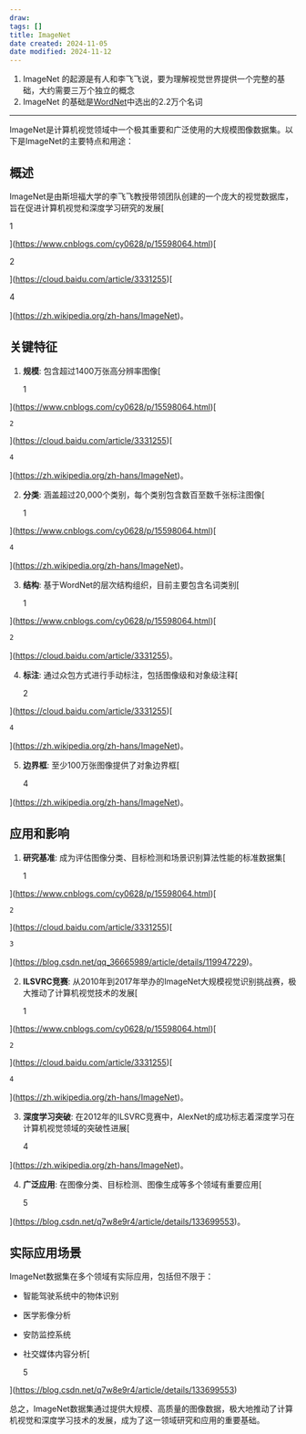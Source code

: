 ```yaml
---
draw:
tags: []
title: ImageNet
date created: 2024-11-05
date modified: 2024-11-12
---
```

1. ImageNet 的起源是有人和李飞飞说，要为理解视觉世界提供一个完整的基础，大约需要三万个独立的概念
2. ImageNet 的基础是[WordNet](WordNet.md)中选出的2.2万个名词

---

ImageNet是计算机视觉领域中一个极其重要和广泛使用的大规模图像数据集。以下是ImageNet的主要特点和用途：

## 概述

ImageNet是由斯坦福大学的李飞飞教授带领团队创建的一个庞大的视觉数据库，旨在促进计算机视觉和深度学习研究的发展[

1

](https://www.cnblogs.com/cy0628/p/15598064.html)[

2

](https://cloud.baidu.com/article/3331255)[

4

](https://zh.wikipedia.org/zh-hans/ImageNet)。

## 关键特征

1. **规模**: 包含超过1400万张高分辨率图像[
    

    1

    

](https://www.cnblogs.com/cy0628/p/15598064.html)[

    

    2

    

](https://cloud.baidu.com/article/3331255)[

    

    4

    

](https://zh.wikipedia.org/zh-hans/ImageNet)。

2. **分类**: 涵盖超过20,000个类别，每个类别包含数百至数千张标注图像[
    

    1

    

](https://www.cnblogs.com/cy0628/p/15598064.html)[

    

    4

    

](https://zh.wikipedia.org/zh-hans/ImageNet)。

3. **结构**: 基于WordNet的层次结构组织，目前主要包含名词类别[
    

    1

    

](https://www.cnblogs.com/cy0628/p/15598064.html)[

    

    2

    

](https://cloud.baidu.com/article/3331255)。

4. **标注**: 通过众包方式进行手动标注，包括图像级和对象级注释[
    

    2

    

](https://cloud.baidu.com/article/3331255)[

    

    4

    

](https://zh.wikipedia.org/zh-hans/ImageNet)。

5. **边界框**: 至少100万张图像提供了对象边界框[
    

    4

    

](https://zh.wikipedia.org/zh-hans/ImageNet)。

## 应用和影响

1. **研究基准**: 成为评估图像分类、目标检测和场景识别算法性能的标准数据集[
    

    1

    

](https://www.cnblogs.com/cy0628/p/15598064.html)[

    

    2

    

](https://cloud.baidu.com/article/3331255)[

    

    3

    

](https://blog.csdn.net/qq_36665989/article/details/119947229)。

2. **ILSVRC竞赛**: 从2010年到2017年举办的ImageNet大规模视觉识别挑战赛，极大推动了计算机视觉技术的发展[
    

    1

    

](https://www.cnblogs.com/cy0628/p/15598064.html)[

    

    2

    

](https://cloud.baidu.com/article/3331255)[

    

    4

    

](https://zh.wikipedia.org/zh-hans/ImageNet)。

3. **深度学习突破**: 在2012年的ILSVRC竞赛中，AlexNet的成功标志着深度学习在计算机视觉领域的突破性进展[
    

    4

    

](https://zh.wikipedia.org/zh-hans/ImageNet)。

4. **广泛应用**: 在图像分类、目标检测、图像生成等多个领域有重要应用[
    

    5

    

](https://blog.csdn.net/q7w8e9r4/article/details/133699553)。

## 实际应用场景

ImageNet数据集在多个领域有实际应用，包括但不限于：

- 智能驾驶系统中的物体识别
- 医学影像分析
- 安防监控系统
- 社交媒体内容分析[
    

    5

    

](https://blog.csdn.net/q7w8e9r4/article/details/133699553)

总之，ImageNet数据集通过提供大规模、高质量的图像数据，极大地推动了计算机视觉和深度学习技术的发展，成为了这一领域研究和应用的重要基础。
